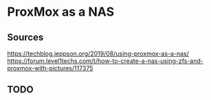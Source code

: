 # ProxMox as a NAS

## Sources

https://techblog.jeppson.org/2019/08/using-proxmox-as-a-nas/
https://forum.level1techs.com/t/how-to-create-a-nas-using-zfs-and-proxmox-with-pictures/117375

## TODO

